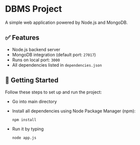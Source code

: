 # DBMS Project

A simple web application powered by Node.js and MongoDB.

## ✅ Features

- Node.js backend server
- MongoDB integration (default port: `27017`)
- Runs on local port: `3000`
- All dependencies listed in `dependencies.json`

## 🚀 Getting Started

Follow these steps to set up and run the project:
- Go into main directory 

- Install all dependencies using Node Package Manager (npm):

  ```bash
  npm install
- Run it by typing
  ```cmd
  node app.js

